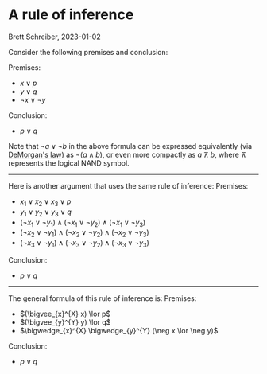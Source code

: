 # A rule of inference
Brett Schreiber, 2023-01-02

Consider the following premises and conclusion:

Premises:
- $x \lor p$
- $y \lor q$
- $\neg x \lor  \neg y$

Conclusion:
- $p \lor q$

Note that $\neg a \lor \neg b$ in the above formula can be expressed equivalently (via [DeMorgan's law](https://en.wikipedia.org/wiki/De_Morgan%27s_laws)) as $\neg (a \land b)$, or even more compactly as $a ⊼ b$, where $⊼$ represents the logical NAND symbol.
 
---
Here is another argument that uses the same rule of inference:
Premises:
- $x_1 \lor x_2 \lor x_3 \lor p$
- $y_1 \lor y_2 \lor y_3 \lor q$
- $(\neg x_1 \lor \neg y_1) \land (\neg x_1 \lor \neg y_2) \land (\neg x_1 \lor \neg y_3)$
- $(\neg x_2 \lor \neg y_1) \land (\neg x_2 \lor \neg y_2) \land (\neg x_2 \lor \neg y_3)$
- $(\neg x_3 \lor \neg y_1) \land (\neg x_3 \lor \neg y_2) \land (\neg x_3 \lor \neg y_3)$

Conclusion:
- $p \lor q$
---
The general formula of this rule of inference is:
Premises:
- $(\bigvee_{x}^{X} x) \lor p$
- $(\bigvee_{y}^{Y} y) \lor q$
- $\bigwedge_{x}^{X} \bigwedge_{y}^{Y} (\neg x \lor \neg y)$

Conclusion:
- $p \lor q$